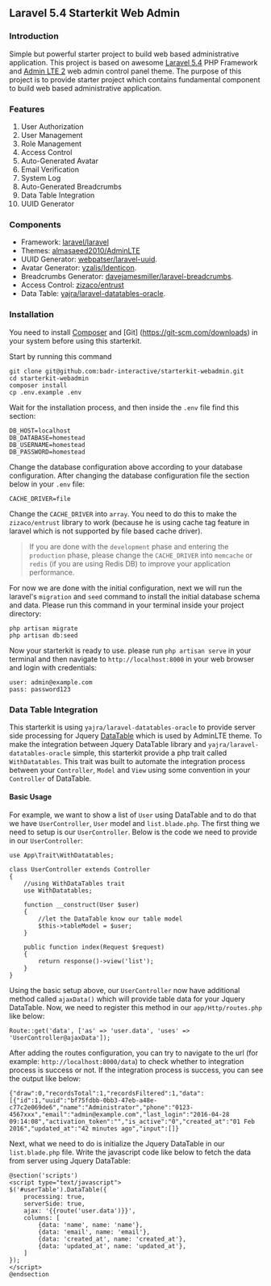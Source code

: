 ## Laravel 5.4 Starterkit Web Admin

### Introduction

Simple but powerful starter project to build web based administrative application. This project is based on awesome [Laravel 5.4](https://github.com/laravel/laravel) PHP Framework and [Admin LTE 2](https://github.com/almasaeed2010/AdminLTE) web admin control panel theme. The purpose of this project is to provide starter project which contains fundamental component to build web based administrative application.

### Features

1. User Authorization
2. User Management
3. Role Management
4. Access Control
5. Auto-Generated Avatar
6. Email Verification
7. System Log
8. Auto-Generated Breadcrumbs
9. Data Table Integration
10. UUID Generator

### Components

* Framework: [laravel/laravel](https://github.com/laravel/laravel)
* Themes: [almasaeed2010/AdminLTE](https://github.com/almasaeed2010/AdminLTE)
* UUID Generator: [webpatser/laravel-uuid](https://github.com/webpatser/laravel-uuid).
* Avatar Generator: [yzalis/Identicon](https://github.com/yzalis/Identicon).
* Breadcrumbs Generator: [davejamesmiller/laravel-breadcrumbs](https://github.com/davejamesmiller/laravel-breadcrumbs).
* Access Control: [zizaco/entrust](https://github.com/zizaco/entrust)
* Data Table: [yajra/laravel-datatables-oracle](https://github.com/yajra/laravel-datatables-oracle).

### Installation

You need to install [Composer](https://getcomposer.org/download/) and [Git] (https://git-scm.com/downloads) in your system before using this starterkit.

Start by running this command
```
git clone git@github.com:badr-interactive/starterkit-webadmin.git
cd starterkit-webadmin
composer install
cp .env.example .env
```
Wait for the installation process, and then inside the `.env` file find this section:

```
DB_HOST=localhost
DB_DATABASE=homestead
DB_USERNAME=homestead
DB_PASSWORD=homestead
```

Change the database configuration above according to your database configuration. After changing the database configuration file the section below in your `.env` file:

```
CACHE_DRIVER=file
```

Change the `CACHE_DRIVER` into `array`. You need to do this to make the `zizaco/entrust` library to work (because he is using cache tag feature in laravel which is not supported by file based cache driver).

> If you are done with the `development` phase and entering the `production` phase, please change the `CACHE_DRIVER` into `memcache` or `redis` (if you are using Redis DB) to improve your application performance.

For now we are done with the initial configuration, next we will run the laravel's `migration` and `seed` command to install the initial database schema and data. Please run this command in your terminal inside your project directory:

```
php artisan migrate
php artisan db:seed
```

Now your starterkit is ready to use. please run `php artisan serve` in your terminal and then navigate to `http://localhost:8000` in your web browser and login with credentials:
```
user: admin@example.com
pass: password123
```

### Data Table Integration

This starterkit is using `yajra/laravel-datatables-oracle` to provide server side processing for Jquery [DataTable](https://www.datatables.net/) which is used by AdminLTE theme. To make the integration between Jquery DataTable library and `yajra/laravel-datatables-oracle` simple, this starterkit provide a php trait called `WithDatatables`. This trait was built to automate the integration process between your `Controller`, `Model` and `View` using some convention in your `Controller` of DataTable.

#### Basic Usage

For example, we want to show a list of `User` using DataTable and to do that we have `UserController`, `User` model and `list.blade.php`. The first thing we need to setup is our `UserController`. Below is the code we need to provide in our `UserController`:

```
use App\Trait\WithDatatables;

class UserController extends Controller
{
    //using WithDataTables trait
    use WithDatatables;

    function __construct(User $user)
    {
        //let the DataTable know our table model
        $this->tableModel = $user;
    }

    public function index(Request $request)
    {
        return response()->view('list');
    }
}
```

Using the basic setup above, our `UserController` now have additional method called `ajaxData()` which will provide table data for your Jquery DataTable. Now, we need to register this method in our `app/Http/routes.php` like below:

```
Route::get('data', ['as' => 'user.data', 'uses' => 'UserController@ajaxData']);
```

After adding the routes configuration, you can try to navigate to the url (for example: `http://localhost:8000/data`) to check whether to integration process is success or not. If the integration process is success, you can see the output like below:

```
{"draw":0,"recordsTotal":1,"recordsFiltered":1,"data":[{"id":1,"uuid":"bf75fdbb-0bb3-47eb-a48e-c77c2e069de6","name":"Administrator","phone":"0123-4567xxx","email":"admin@example.com","last_login":"2016-04-28 09:14:08","activation_token":"","is_active":"0","created_at":"01 Feb 2016","updated_at":"42 minutes ago","input":[]}
```

Next, what we need to do is initialize the Jquery DataTable in our `list.blade.php` file. Write the javascript code like below to fetch the data from server using Jquery DataTable:

```
@section('scripts')
<script type="text/javascript">
$('#userTable').DataTable({
    processing: true,
    serverSide: true,
    ajax: '{{route('user.data')}}',
    columns: [
        {data: 'name', name: 'name'},
        {data: 'email', name: 'email'},
        {data: 'created_at', name: 'created_at'},
        {data: 'updated_at', name: 'updated_at'},
    ]
});
</script>
@endsection
```
